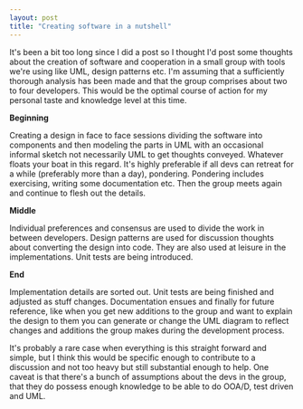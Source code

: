 ```yaml
---
layout: post
title: "Creating software in a nutshell"
---
```


It's been a bit too long since I did a post so I thought I'd post some thoughts about the creation
of software and cooperation in a small group with tools we're using like UML, design patterns
etc. I'm assuming that a sufficiently thorough analysis has been made and that the group comprises
about two to four developers. This would be the optimal course of action for my personal taste and
knowledge level at this time.

<strong>Beginning</strong>

Creating a design in face to face sessions dividing the software into components and then modeling
the parts in UML with an occasional informal sketch not necessarily UML to get thoughts
conveyed. Whatever floats your boat in this regard. It's highly preferable if all devs can retreat
for a while (preferably more than a day), pondering. Pondering includes exercising, writing some
documentation etc. Then the group meets again and continue to flesh out the details.

<strong>Middle</strong>

Individual preferences and consensus are used to divide the work in between developers. Design
patterns are used for discussion thoughts about converting the design into code. They are also used
at leisure in the implementations. Unit tests are being introduced. 

<strong>End</strong>

Implementation details are sorted out. Unit tests are being finished and adjusted as stuff
changes. Documentation ensues and finally for future reference, like when you get new additions to
the group and want to explain the design to them you can generate or change the UML diagram to
reflect changes and additions the group makes during the development process. 

It's probably a rare case when everything is this straight forward and simple, but I think this
would be specific enough to contribute to a discussion and not too heavy but still substantial
enough to help. 
One caveat is that there's a bunch of assumptions about the devs in the group, that they do possess
enough knowledge to be able to do OOA/D, test driven and UML.